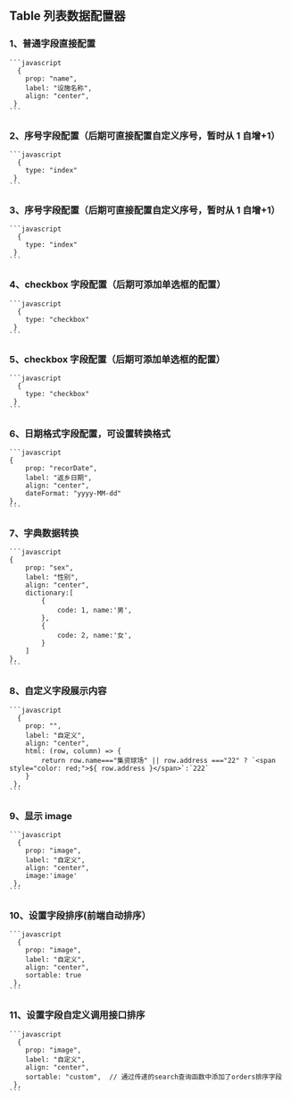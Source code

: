## Table 列表数据配置器

### 1、普通字段直接配置

    ```javascript
      {
        prop: "name",
        label: "设施名称",
        align: "center",
     }
    ```

### 2、序号字段配置（后期可直接配置自定义序号，暂时从 1 自增+1）

    ```javascript
      {
        type: "index"
     }
    ```

### 3、序号字段配置（后期可直接配置自定义序号，暂时从 1 自增+1）

    ```javascript
      {
        type: "index"
     }
    ```

### 4、checkbox 字段配置（后期可添加单选框的配置）

    ```javascript
      {
        type: "checkbox"
     }
    ```

### 5、checkbox 字段配置（后期可添加单选框的配置）

    ```javascript
      {
        type: "checkbox"
     }
    ```

### 6、日期格式字段配置，可设置转换格式

    ```javascript
    {
        prop: "recorDate",
        label: "返乡日期",
        align: "center",
        dateFormat: "yyyy-MM-dd"
    },
    ```

### 7、字典数据转换

    ```javascript
    {
        prop: "sex",
        label: "性别",
        align: "center",
        dictionary:[
            {
                code: 1, name:'男',
            },
            {
                code: 2, name:'女',
            }
        ]
    },
    ```

### 8、自定义字段展示内容

    ```javascript
      {
        prop: "",
        label: "自定义",
        align: "center",
        html: (row, column) => {
            return row.name==="集资球场" || row.address ==="22" ? `<span style="color: red;">${ row.address }</span>`:`222`
        }
     },
    ```

### 9、显示 image

    ```javascript
      {
        prop: "image",
        label: "自定义",
        align: "center",
        image:'image'
     },
    ```

### 10、设置字段排序(前端自动排序）

    ```javascript
      {
        prop: "image",
        label: "自定义",
        align: "center",
        sortable: true
     },
    ```

### 11、设置字段自定义调用接口排序

    ```javascript
      {
        prop: "image",
        label: "自定义",
        align: "center",
        sortable: "custom",  // 通过传递的search查询函数中添加了orders排序字段
     },
    ```

